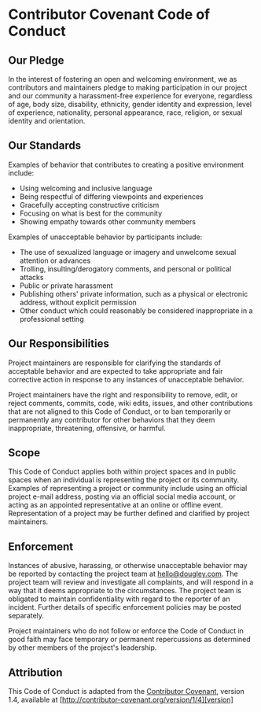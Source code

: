 # Contributor Covenant Code of Conduct 
 
## Our Pledge 
 
In the interest of fostering an open and welcoming environment, we as contributors and maintainers pledge to making participation in our project and our community a harassment-free experience for everyone, regardless of age, body size, disability, ethnicity, gender identity and expression, level of experience, nationality, personal appearance, race, religion, or sexual identity and orientation. 
 
## Our Standards 
 
Examples of behavior that contributes to creating a positive environment include: 
 
* Using welcoming and inclusive language 
* Being respectful of differing viewpoints and experiences 
* Gracefully accepting constructive criticism 
* Focusing on what is best for the community 
* Showing empathy towards other community members 
 
Examples of unacceptable behavior by participants include: 
 
* The use of sexualized language or imagery and unwelcome sexual attention or advances 
* Trolling, insulting/derogatory comments, and personal or political attacks 
* Public or private harassment 
* Publishing others' private information, such as a physical or electronic address, without explicit permission 
* Other conduct which could reasonably be considered inappropriate in a professional setting 
 
## Our Responsibilities 
 
Project maintainers are responsible for clarifying the standards of acceptable behavior and are expected to take appropriate and fair corrective action in response to any instances of unacceptable behavior. 
 
Project maintainers have the right and responsibility to remove, edit, or reject comments, commits, code, wiki edits, issues, and other contributions that are not aligned to this Code of Conduct, or to ban temporarily or permanently any contributor for other behaviors that they deem inappropriate, threatening, offensive, or harmful. 
 
## Scope 
 
This Code of Conduct applies both within project spaces and in public spaces when an individual is representing the project or its community. Examples of representing a project or community include using an official project e-mail address, posting via an official social media account, or acting as an appointed representative at an online or offline event. Representation of a project may be further defined and clarified by project maintainers. 
 
## Enforcement 
 
Instances of abusive, harassing, or otherwise unacceptable behavior may be reported by contacting the project team at hello@dougley.com. The project team will review and investigate all complaints, and will respond in a way that it deems appropriate to the circumstances. The project team is obligated to maintain confidentiality with regard to the reporter of an incident. Further details of specific enforcement policies may be posted separately. 
 
Project maintainers who do not follow or enforce the Code of Conduct in good faith may face temporary or permanent repercussions as determined by other members of the project's leadership. 
 
## Attribution 
 
This Code of Conduct is adapted from the [Contributor Covenant][homepage], version 1.4, available at [http://contributor-covenant.org/version/1/4][version] 
 
[homepage]: http://contributor-covenant.org 
[version]: http://contributor-covenant.org/version/1/4/ 